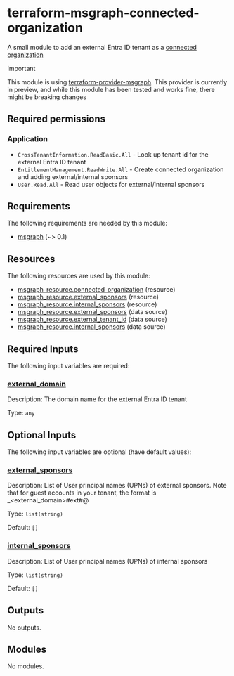 <!-- BEGIN_TF_DOCS -->
# terraform-msgraph-connected-organization

A small module to add an external Entra ID tenant as a [connected organization](https://learn.microsoft.com/en-us/entra/id-governance/entitlement-management-organization)

> [!IMPORTANT]
> This module is using [terraform-provider-msgraph](https://registry.terraform.io/providers/microsoft/msgraph/latest). This provider is currently in preview, and while this module has been tested and works fine, there might be breaking changes

## Required permissions

### Application

* `CrossTenantInformation.ReadBasic.All` - Look up tenant id for the external Entra ID tenant
* `EntitlementManagement.ReadWrite.All` - Create connected organization and adding external/internal sponsors
* `User.Read.All` - Read user objects for external/internal sponsors

<!-- markdownlint-disable MD033 -->
## Requirements

The following requirements are needed by this module:

- <a name="requirement_msgraph"></a> [msgraph](#requirement\_msgraph) (~> 0.1)

## Resources

The following resources are used by this module:

- [msgraph_resource.connected_organization](https://registry.terraform.io/providers/microsoft/msgraph/latest/docs/resources/resource) (resource)
- [msgraph_resource.external_sponsors](https://registry.terraform.io/providers/microsoft/msgraph/latest/docs/resources/resource) (resource)
- [msgraph_resource.internal_sponsors](https://registry.terraform.io/providers/microsoft/msgraph/latest/docs/resources/resource) (resource)
- [msgraph_resource.external_sponsors](https://registry.terraform.io/providers/microsoft/msgraph/latest/docs/data-sources/resource) (data source)
- [msgraph_resource.external_tenant_id](https://registry.terraform.io/providers/microsoft/msgraph/latest/docs/data-sources/resource) (data source)
- [msgraph_resource.internal_sponsors](https://registry.terraform.io/providers/microsoft/msgraph/latest/docs/data-sources/resource) (data source)

<!-- markdownlint-disable MD013 -->
## Required Inputs

The following input variables are required:

### <a name="input_external_domain"></a> [external\_domain](#input\_external\_domain)

Description: The domain name for the external Entra ID tenant

Type: `any`

## Optional Inputs

The following input variables are optional (have default values):

### <a name="input_external_sponsors"></a> [external\_sponsors](#input\_external\_sponsors)

Description: List of User principal names (UPNs) of external sponsors. Note that for guest accounts in your tenant, the format is <user>\_<external\_domain>#ext#@<initial domain>

Type: `list(string)`

Default: `[]`

### <a name="input_internal_sponsors"></a> [internal\_sponsors](#input\_internal\_sponsors)

Description: List of User principal names (UPNs) of internal sponsors

Type: `list(string)`

Default: `[]`

## Outputs

No outputs.

## Modules

No modules.
<!-- END_TF_DOCS -->